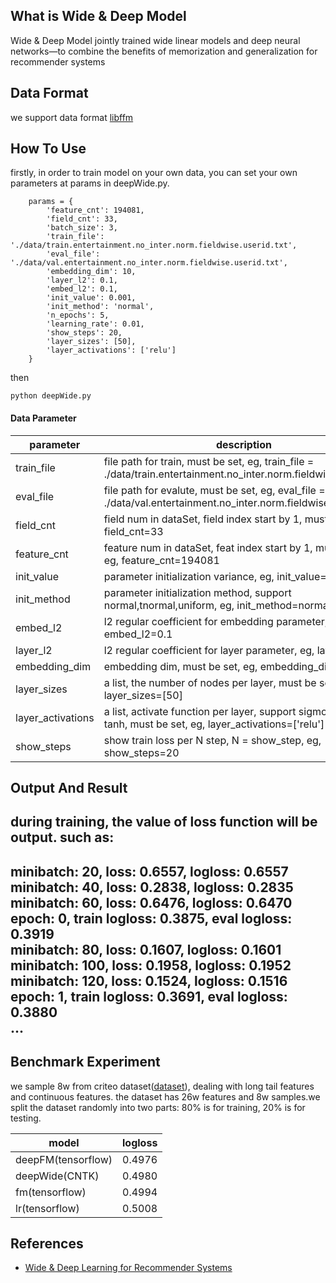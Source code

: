 ## What is Wide & Deep Model 
Wide & Deep Model jointly trained wide linear models and deep neural networks—to combine the benefits of memorization and generalization for recommender systems
## Data Format
we support data format [libffm](https://github.com/guestwalk/libffm)

## How To Use

firstly, in order to train model on your own data, you can set your own parameters at params in deepWide.py.
```
    params = {
        'feature_cnt': 194081,
        'field_cnt': 33,
        'batch_size': 3,
        'train_file': './data/train.entertainment.no_inter.norm.fieldwise.userid.txt',
        'eval_file': './data/val.entertainment.no_inter.norm.fieldwise.userid.txt',
        'embedding_dim': 10,
        'layer_l2': 0.1,
        'embed_l2': 0.1,
        'init_value': 0.001,
        'init_method': 'normal',
        'n_epochs': 5,
        'learning_rate': 0.01,
        'show_steps': 20,
        'layer_sizes': [50],
        'layer_activations': ['relu']
    }

``` 
then
```
python deepWide.py
``` 

#### Data Parameter
parameter |description | 
----|------| 
train_file | file path for train, must be set, eg, train_file = ./data/train.entertainment.no_inter.norm.fieldwise.userid.txt
eval_file | file path for evalute, must be set, eg, eval_file = ./data/val.entertainment.no_inter.norm.fieldwise.userid.txt
field_cnt | field num in dataSet, field index start by 1, must be set, eg, field_cnt=33
feature_cnt | feature num in dataSet, feat index start by 1, must be set , eg, feature_cnt=194081
init_value | parameter initialization variance, eg, init_value=0.001
init_method | parameter initialization method, support normal,tnormal,uniform, eg, init_method=normal
embed_l2 | l2 regular coefficient for embedding parameter, eg, embed_l2=0.1
layer_l2 | l2 regular coefficient for layer parameter, eg, layer_l2=0.1
embedding_dim | embedding dim, must be set, eg, embedding_dim=10
layer_sizes | a list, the number of nodes per layer, must be set, eg, layer_sizes=[50]
layer_activations | a list, activate function per layer, support sigmoid, relu, tanh, must be set, eg, layer_activations=['relu']
show_steps | show train loss per N step, N = show_step, eg, show_steps=20
## Output And Result
during training, the value of loss function will be output. such as:
------
minibatch: 20, loss: 0.6557, logloss: 0.6557<br>
minibatch: 40, loss: 0.2838, logloss: 0.2835<br>
minibatch: 60, loss: 0.6476, logloss: 0.6470<br>
epoch: 0, train logloss: 0.3875, eval logloss: 0.3919<br>
minibatch: 80, loss: 0.1607, logloss: 0.1601<br>
minibatch: 100, loss: 0.1958, logloss: 0.1952<br>
minibatch: 120, loss: 0.1524, logloss: 0.1516<br>
epoch: 1, train logloss: 0.3691, eval logloss: 0.3880<br>
...
------

## Benchmark Experiment
we sample 8w from criteo dataset([dataset](https://www.kaggle.com/c/criteo-display-ad-challenge)), dealing with long tail features and continuous features. the dataset has 26w features and 8w samples.we split the dataset randomly into two parts: 80% is for training, 20% is for testing.

model |logloss | 
----|------| 
deepFM(tensorflow) | 0.4976 | 
deepWide(CNTK) | 0.4980 | 
fm(tensorflow) | 0.4994 |  
lr(tensorflow) | 0.5008 |   

## References
- [Wide & Deep Learning for Recommender Systems](https://arxiv.org/abs/1606.07792)
